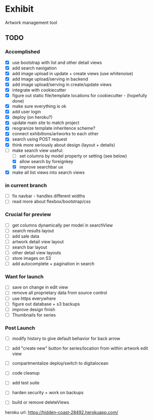 # Exhibit

Artwork management tool

## TODO

### Accomplished

- [X] use bootstrap with list and other detail views
- [X] add search navigation
- [X] add image upload in update + create views (use whitenoise)
- [X] add image upload/serving in backend
- [X] add image upload/serving in create/update views
- [X] integrate with cookiecutter
- [X] figure out static file/template locations for cookiecutter - (hopefully done)
- [X] make sure everything is ok
- [X] add user login
- [X] deploy (on heroku?)
- [X] update main site to match project
- [X] reogranize template inheritence scheme?
- [X] connect exhibitions/artworks to each other
- [X] search using POST request
- [X] think more seriously about design (layout + details)
- [ ] make search view useful:
  - [ ] set columns by model property or setting (see below)
  - [x] allow search by foreignkey
  - [x] improve searchbar ux
- [x] make all list views into search views

### in current branch

- [ ] fix navbar - handles different widths
- [ ] read more about flexbox/bootstrap/css

### Crucial for preview

- [ ] get columns dynamically per model in searchView
- [ ] search results layout
- [ ] add sale data
- [ ] artwork detail view layout
- [ ] search bar layout
- [ ] other detail view layouts
- [ ] store images on S3
- [ ] add autocomplete + pagination in search

### Want for launch

- [ ] save on change in edit view
- [ ] remove all proprietary data from source control
- [ ] use https everywhere
- [ ] figure out database + s3 backups
- [ ] improve design finish
- [ ] Thumbnails for series

### Post Launch

- [ ] modify history to give default behavior for back arrow
- [ ] add "create new" button for series/location from within artwork edit view
- [ ] compartmentalize deploy/switch to digitalocean
- [ ] code cleanup
- [ ] add test suite
- [ ] harden security + work on backups
- [ ] build or remove deleteViews


heroku url: <https://hidden-coast-28492.herokuapp.com/>
